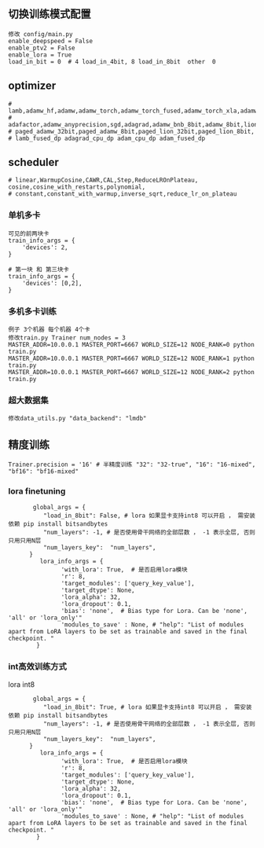 
## 切换训练模式配置
    修改 config/main.py
    enable_deepspeed = False
    enable_ptv2 = False
    enable_lora = True
    load_in_bit = 0  # 4 load_in_4bit, 8 load_in_8bit  other  0

## optimizer
    # lamb,adamw_hf,adamw,adamw_torch,adamw_torch_fused,adamw_torch_xla,adamw_apex_fused,
    # adafactor,adamw_anyprecision,sgd,adagrad,adamw_bnb_8bit,adamw_8bit,lion,lion_8bit,lion_32bit,
    # paged_adamw_32bit,paged_adamw_8bit,paged_lion_32bit,paged_lion_8bit,
    # lamb_fused_dp adagrad_cpu_dp adam_cpu_dp adam_fused_dp

## scheduler
    # linear,WarmupCosine,CAWR,CAL,Step,ReduceLROnPlateau, cosine,cosine_with_restarts,polynomial,
    # constant,constant_with_warmup,inverse_sqrt,reduce_lr_on_plateau

### 单机多卡
```text
可见的前两块卡
train_info_args = {
    'devices': 2,
}

# 第一块 和 第三块卡
train_info_args = {
    'devices': [0,2],
}
```

### 多机多卡训练
```text
例子 3个机器 每个机器 4个卡
修改train.py Trainer num_nodes = 3
MASTER_ADDR=10.0.0.1 MASTER_PORT=6667 WORLD_SIZE=12 NODE_RANK=0 python train.py 
MASTER_ADDR=10.0.0.1 MASTER_PORT=6667 WORLD_SIZE=12 NODE_RANK=1 python train.py 
MASTER_ADDR=10.0.0.1 MASTER_PORT=6667 WORLD_SIZE=12 NODE_RANK=2 python train.py 
```


### 超大数据集
    修改data_utils.py "data_backend": "lmdb" 

## 精度训练
    Trainer.precision = '16' # 半精度训练 "32": "32-true", "16": "16-mixed", "bf16": "bf16-mixed"


### lora finetuning
```text
       global_args = {
          "load_in_8bit": False, # lora 如果显卡支持int8 可以开启 ， 需安装依赖 pip install bitsandbytes
          "num_layers": -1, # 是否使用骨干网络的全部层数 ， -1 表示全层, 否则只用只用N层
          "num_layers_key":  "num_layers",
      }
         lora_info_args = {
               'with_lora': True,  # 是否启用lora模块
               'r': 8,
               'target_modules': ['query_key_value'],
               'target_dtype': None,
               'lora_alpha': 32,
               'lora_dropout': 0.1,
               'bias': 'none',  # Bias type for Lora. Can be 'none', 'all' or 'lora_only'"
               'modules_to_save' : None, # "help": "List of modules apart from LoRA layers to be set as trainable and saved in the final checkpoint. "
        }
```


### int高效训练方式
   lora int8   
```text
       global_args = {
          "load_in_8bit": True, # lora 如果显卡支持int8 可以开启 ， 需安装依赖 pip install bitsandbytes
          "num_layers": -1, # 是否使用骨干网络的全部层数 ， -1 表示全层, 否则只用只用N层
          "num_layers_key":  "num_layers",
      }
         lora_info_args = {
               'with_lora': True,  # 是否启用lora模块
               'r': 8,
               'target_modules': ['query_key_value'],
               'target_dtype': None,
               'lora_alpha': 32,
               'lora_dropout': 0.1,
               'bias': 'none',  # Bias type for Lora. Can be 'none', 'all' or 'lora_only'"
               'modules_to_save' : None, # "help": "List of modules apart from LoRA layers to be set as trainable and saved in the final checkpoint. "
        }
```


